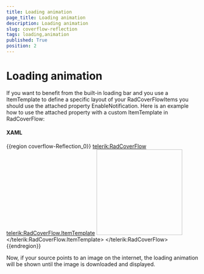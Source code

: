 ```yaml
---
title: Loading animation
page_title: Loading animation
description: Loading animation
slug: coverflow-reflection
tags: loading,animation
published: True
position: 2
---
```


# Loading animation

If you want to benefit from the built-in loading bar and you use a ItemTemplate to define a specific layout of your RadCoverFlowItems you should use the attached property EnableNotification. Here is an example how to use the attached property with a custom ItemTemplate in RadCoverFlow:

#### __XAML__

{{region coverflow-Reflection_0}}
	<telerik:RadCoverFlow>
		<telerik:RadCoverFlow.ItemTemplate>
			<DataTemplate>
				 <Image Source="{Binding}" Width="225" Height="225" Stretch="None" telerik:RadCoverFlow.EnableLoadNotification="True" />
			</DataTemplate>
		</telerik:RadCoverFlow.ItemTemplate>
	</telerik:RadCoverFlow>
{{endregion}}

Now, if your source points to an image on the internet, the loading animation will be shown until the image is downloaded and displayed.

